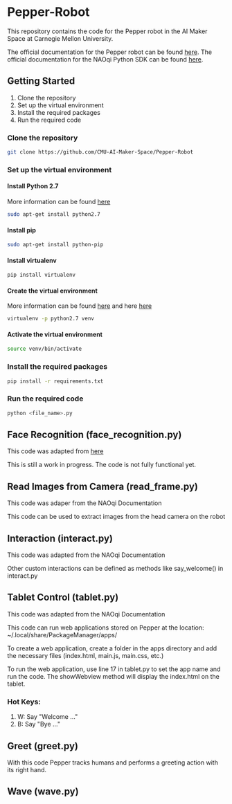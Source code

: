 # Pepper-Robot
This repository contains the code for the Pepper robot in the AI Maker Space at Carnegie Mellon University.

The official documentation for the Pepper robot can be found [here](http://doc.aldebaran.com/2-4/home_pepper.html).
The official documentation for the NAOqi Python SDK can be found [here](http://doc.aldebaran.com/2-4/index_dev_guide.html).

## Getting Started
1. Clone the repository
2. Set up the virtual environment
3. Install the required packages
4. Run the required code

### Clone the repository
```bash
git clone https://github.com/CMU-AI-Maker-Space/Pepper-Robot
```

### Set up the virtual environment

#### Install Python 2.7

More information can be found [here](https://www.python.org/downloads/release/python-2718/)

```bash
sudo apt-get install python2.7
```

#### Install pip
```bash
sudo apt-get install python-pip
```

#### Install virtualenv
```bash
pip install virtualenv
```

#### Create the virtual environment

More information can be found [here](https://docs.python-guide.org/dev/virtualenvs/) and here [here](https://stackoverflow.com/questions/65685217/how-to-create-a-python-2-7-virtual-environment-using-python-3-7)

```bash
virtualenv -p python2.7 venv
```

#### Activate the virtual environment
```bash
source venv/bin/activate
```

### Install the required packages
```bash
pip install -r requirements.txt
```

### Run the required code
```bash
python <file_name>.py
```

## Face Recognition (face_recognition.py)

This code was adapted from [here](https://blogemtech.medium.com/pepper-facial-recognition-43e24b10cea2)

This is still a work in progress. The code is not fully functional yet.

## Read Images from Camera (read_frame.py)

This code was adaper from the NAOqi Documentation

This code can be used to extract images from the head camera on the robot

## Interaction (interact.py)

This code was adapted from the NAOqi Documentation

Other custom interactions can be defined as methods like say_welcome() in interact.py

## Tablet Control (tablet.py)

This code was adapted from the NAOqi Documentation

This code can run web applications stored on Pepper at the location: ~/.local/share/PackageManager/apps/

To create a web application, create a folder in the apps directory and add the necessary files (index.html, main.js, main.css, etc.)

To run the web application, use line 17 in tablet.py to set the app name and run the code. The showWebview method will display the index.html on the tablet.

### Hot Keys:
1. W: Say "Welcome ..."
2. B: Say "Bye ..."


## Greet (greet.py)

With this code Pepper tracks humans and performs a greeting action with its right hand.

## Wave (wave.py)

